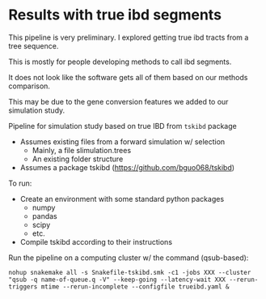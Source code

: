 # Results with true ibd segments

This pipeline is very preliminary. I explored getting true ibd tracts from a tree sequence.

This is mostly for people developing methods to call ibd segments.

It does not look like the software gets all of them based on our methods comparison.

This may be due to the gene conversion features we added to our simulation study.

Pipeline for simulation study based on true IBD from `tskibd` package
- Assumes existing files from a forward simulation w/ selection
	- Mainly, a file slimulation.trees
	- An existing folder structure
- Assumes a package tskibd (https://github.com/bguo068/tskibd)

To run:
- Create an environment with some standard python packages
	- numpy
	- pandas
	- scipy
	- etc.
- Compile tskibd according to their instructions

Run the pipeline on a computing cluster w/ the command (qsub-based):

`nohup snakemake all -s Snakefile-tskibd.smk -c1 -jobs XXX --cluster "qsub -q name-of-queue.q -V" --keep-going --latency-wait XXX --rerun-triggers mtime --rerun-incomplete --configfile trueibd.yaml &`

